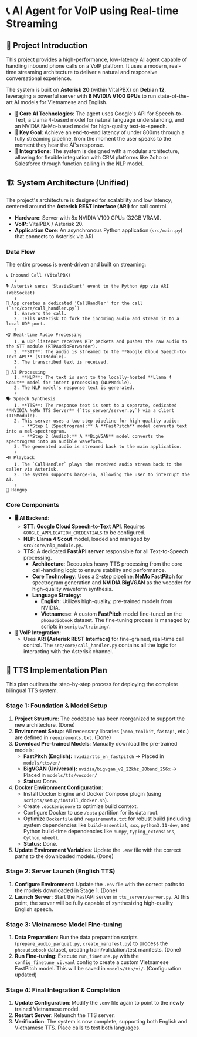 
# 📞 AI Agent for VoIP using Real-time Streaming

## 🌟 Project Introduction

This project provides a high-performance, low-latency AI agent capable of handling inbound phone calls on a VoIP platform. It uses a modern, real-time streaming architecture to deliver a natural and responsive conversational experience.

The system is built on **Asterisk 20** (within VitalPBX) on **Debian 12**, leveraging a powerful server with **8 NVIDIA V100 GPUs** to run state-of-the-art AI models for Vietnamese and English.

- **🤖 Core AI Technologies**: The agent uses Google's API for Speech-to-Text, a Llama 4-based model for natural language understanding, and an NVIDIA NeMo-based model for high-quality text-to-speech.
- **🎯 Key Goal**: Achieve an end-to-end latency of under 800ms through a fully streaming pipeline, from the moment the user speaks to the moment they hear the AI's response.
- **🔗 Integrations**: The system is designed with a modular architecture, allowing for flexible integration with CRM platforms like Zoho or Salesforce through function calling in the NLP model.

## 🏗️ System Architecture (Unified)

The project's architecture is designed for scalability and low latency, centered around the **Asterisk REST Interface (ARI)** for call control.

- **Hardware**: Server with 8x NVIDIA V100 GPUs (32GB VRAM).
- **VoIP**: VitalPBX / Asterisk 20.
- **Application Core**: An asynchronous Python application (`src/main.py`) that connects to Asterisk via ARI.

### Data Flow

The entire process is event-driven and built on streaming:

```
📞 Inbound Call (VitalPBX)
   ↓
🎙️ Asterisk sends 'StasisStart' event to the Python App via ARI (WebSocket)
   ↓
🐍 App creates a dedicated 'CallHandler' for the call (`src/core/call_handler.py`)
   1. Answers the call.
   2. Tells Asterisk to fork the incoming audio and stream it to a local UDP port.
   ↓
🎧 Real-time Audio Processing
   1. A UDP listener receives RTP packets and pushes the raw audio to the STT module (RTPAudioForwarder).
   2. **STT**: The audio is streamed to the **Google Cloud Speech-to-Text API** (STTModule).
   3. The transcribed text is received.
   ↓
🧠 AI Processing
   1. **NLP**: The text is sent to the locally-hosted **Llama 4 Scout** model for intent processing (NLPModule).
   2. The NLP model's response text is generated.
   ↓
🗣️ Speech Synthesis
   1. **TTS**: The response text is sent to a separate, dedicated **NVIDIA NeMo TTS Server** (`tts_server/server.py`) via a client (TTSModule).
   2. This server uses a two-step pipeline for high-quality audio:
      - **Step 1 (Spectrogram):** A **FastPitch** model converts text into a mel-spectrogram.
      - **Step 2 (Audio):** A **BigVGAN** model converts the spectrogram into an audible waveform.
   3. The generated audio is streamed back to the main application.
   ↓
🔊 Playback
   1. The `CallHandler` plays the received audio stream back to the caller via Asterisk.
   2. The system supports barge-in, allowing the user to interrupt the AI.
   ↓
👋 Hangup
```

### Core Components

- **🖥️ AI Backend**:
  - **STT**: **Google Cloud Speech-to-Text API**. Requires `GOOGLE_APPLICATION_CREDENTIALS` to be configured.
  - **NLP**: **Llama 4 Scout** model, loaded and managed by `src/core/nlp_module.py`.
  - **TTS**: A dedicated **FastAPI server** responsible for all Text-to-Speech processing.
    -   **Architecture**: Decouples heavy TTS processing from the core call-handling logic to ensure stability and performance.
    -   **Core Technology**: Uses a 2-step pipeline: **NeMo FastPitch** for spectrogram generation and **NVIDIA BigVGAN** as the vocoder for high-quality waveform synthesis.
    -   **Language Strategy**:
        -   **English**: Utilizes high-quality, pre-trained models from NVIDIA.
        -   **Vietnamese**: A custom **FastPitch** model fine-tuned on the `phoaudiobook` dataset. The fine-tuning process is managed by scripts in `scripts/training/`.
- **📡 VoIP Integration**:
  - Uses **ARI (Asterisk REST Interface)** for fine-grained, real-time call control. The `src/core/call_handler.py` contains all the logic for interacting with the Asterisk channel.

## 🚀 TTS Implementation Plan

This plan outlines the step-by-step process for deploying the complete bilingual TTS system.

### Stage 1: Foundation & Model Setup

1.  **Project Structure**: The codebase has been reorganized to support the new architecture. (Done)
2.  **Environment Setup**: All necessary libraries (`nemo_toolkit`, `fastapi`, etc.) are defined in `requirements.txt`. (Done)
3.  **Download Pre-trained Models**: Manually download the pre-trained models:
    *   **FastPitch (English):** `nvidia/tts_en_fastpitch` -> Placed in `models/tts/en/`
    *   **BigVGAN (Universal):** `nvidia/bigvgan_v2_22khz_80band_256x` -> Placed in `models/tts/vocoder/`
    *   **Status:** Done.
4.  **Docker Environment Configuration**: 
    *   Install Docker Engine and Docker Compose plugin (using `scripts/setup/install_docker.sh`).
    *   Create `.dockerignore` to optimize build context.
    *   Configure Docker to use `/data` partition for its data root.
    *   Optimize `Dockerfile` and `requirements.txt` for robust build (including system dependencies like `build-essential`, `sox`, `python3.11-dev`, and Python build-time dependencies like `numpy`, `typing_extensions`, `Cython`, `wheel`).
    *   **Status:** Done.
5.  **Update Environment Variables**: Update the `.env` file with the correct paths to the downloaded models. (Done)

### Stage 2: Server Launch (English TTS)

1.  **Configure Environment**: Update the `.env` file with the correct paths to the models downloaded in Stage 1. (Done)
2.  **Launch Server**: Start the FastAPI server in `tts_server/server.py`. At this point, the server will be fully capable of synthesizing high-quality English speech.

### Stage 3: Vietnamese Model Fine-tuning

1.  **Data Preparation**: Run the data preparation scripts (`prepare_audio_parquet.py`, `create_manifest.py`) to process the `phoaudiobook` dataset, creating train/validation/test manifests. (Done)
2.  **Run Fine-tuning**: Execute `run_finetune.py` with the `config_finetune_vi.yaml` config to create a custom Vietnamese FastPitch model. This will be saved in `models/tts/vi/`. (Configuration updated)

### Stage 4: Final Integration & Completion

1.  **Update Configuration**: Modify the `.env` file again to point to the newly trained Vietnamese model.
2.  **Restart Server**: Relaunch the TTS server.
3.  **Verification**: The system is now complete, supporting both English and Vietnamese TTS. Place calls to test both languages.
